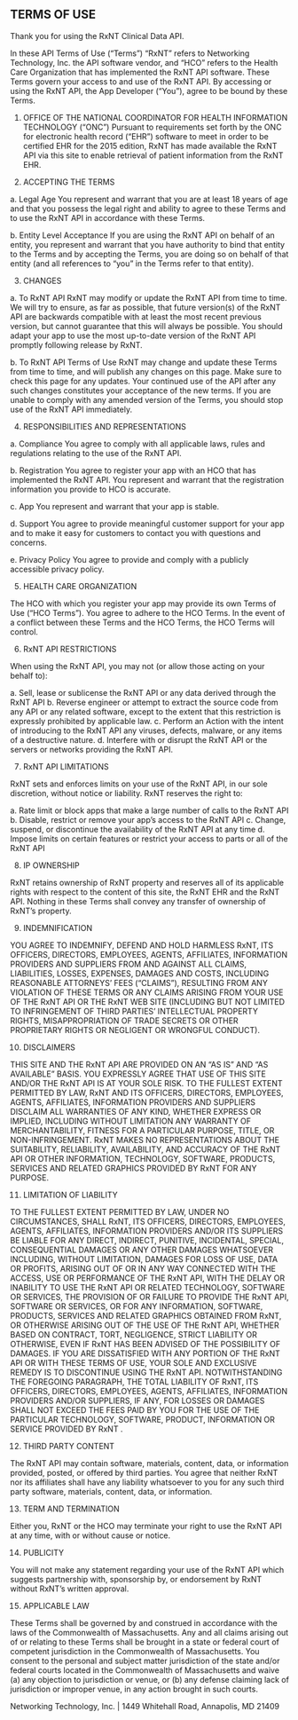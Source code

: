 ## TERMS OF USE

Thank you for using the RxNT Clinical Data API.

In these API Terms of Use (“Terms”) “RxNT” refers to Networking Technology, Inc. the API software vendor, and “HCO” refers to the Health Care Organization that has implemented the RxNT API software.  These Terms govern your access to and use of the RxNT API.  By accessing or using the RxNT API, the App Developer (“You”), agree to be bound by these Terms.  

1. OFFICE OF THE NATIONAL COORDINATOR FOR HEALTH INFORMATION TECHNOLOGY (“ONC”)
Pursuant to requirements set forth by the ONC for electronic health record (“EHR”) software to meet in order to be certified EHR for the 2015 edition, RxNT has made available the RxNT API via this site to enable retrieval of patient information from the RxNT EHR.

2. ACCEPTING THE TERMS

  a. Legal Age
  You represent and warrant that you are at least 18 years of age and that you possess the legal right and ability to agree to these Terms and to use the RxNT API in accordance with these Terms.

  b. Entity Level Acceptance 
  If you are using the RxNT API on behalf of an entity, you represent and warrant that you have authority to bind that entity to the Terms and by accepting the Terms, you are doing so on behalf of that entity (and all references to “you” in the Terms refer to that entity).

3. CHANGES

  a. To RxNT API
  RxNT may modify or update the RxNT API from time to time. We will try to ensure, as far as possible, that future version(s) of the RxNT API are backwards compatible with at least the most recent previous version, but cannot guarantee that this will always be possible. You should adapt your app to use the most up-to-date version of the RxNT API promptly following release by RxNT.  

  b. To RxNT API Terms of Use
  RxNT may change and update these Terms from time to time, and will publish any changes on this page.  Make sure to check this page for any updates.  Your continued use of the API after any such changes constitutes your acceptance of the new terms.   If you are unable to comply with any amended version of the Terms, you should stop use of the RxNT API immediately.

4. RESPONSIBILITIES AND REPRESENTATIONS

  a. Compliance
  You agree to comply with all applicable laws, rules and regulations relating to the use of the RxNT API.

  b. Registration
   You agree to register your app with an HCO that has implemented the RxNT API.  You represent and warrant that the registration information you provide to HCO is accurate.

  c. App
  You represent and warrant that your app is stable.

  d. Support
  You agree to provide meaningful customer support for your app and to make it easy for customers to contact you with questions and concerns.

  e. Privacy Policy
  You agree to provide and comply with a publicly accessible privacy policy.  

5. HEALTH CARE ORGANIZATION

  The HCO with which you register your app may provide its own Terms of Use (“HCO Terms”).  You agree to adhere to the HCO    Terms.  In the event of a conflict between these Terms and the HCO Terms, the HCO Terms will control.  

6. RxNT API RESTRICTIONS

When using the RxNT API, you may not (or allow those acting on your behalf to):

  a. Sell, lease or sublicense the RxNT API or any data derived through the RxNT API 
  b. Reverse engineer or attempt to extract the source code from any API or any related software, except to the extent that this restriction is expressly prohibited by applicable law. 
  c. Perform an Action with the intent of introducing to the RxNT API any viruses, defects, malware, or any items of a destructive nature. 
  d. Interfere with or disrupt the RxNT API or the servers or networks providing the RxNT API.  

7. RxNT API LIMITATIONS

RxNT sets and enforces limits on your use of the RxNT API, in our sole discretion, without notice or liability.   RxNT reserves the right to:  

  a. Rate limit or block apps that make a large number of calls to the RxNT API 
  b. Disable, restrict or remove your app’s access to the RxNT API 
  c. Change, suspend, or discontinue the availability of the RxNT API at any time 
  d. Impose limits on certain features or restrict your access to parts or all of the RxNT API

8. IP OWNERSHIP

  RxNT retains ownership of RxNT property and reserves all of its applicable rights with respect to the content of this site, the RxNT EHR and the RxNT API.  Nothing in these Terms shall convey any transfer of ownership of RxNT’s property.

9. INDEMNIFICATION

  YOU AGREE TO INDEMNIFY, DEFEND AND HOLD HARMLESS RxNT, ITS OFFICERS, DIRECTORS, EMPLOYEES, AGENTS, AFFILIATES, INFORMATION PROVIDERS AND SUPPLIERS FROM AND AGAINST ALL CLAIMS, LIABILITIES, LOSSES, EXPENSES, DAMAGES AND COSTS, INCLUDING REASONABLE ATTORNEYS’ FEES (“CLAIMS”), RESULTING FROM ANY VIOLATION OF THESE TERMS OR ANY CLAIMS ARISING FROM YOUR USE OF THE RxNT API OR THE RxNT WEB SITE (INCLUDING BUT NOT LIMITED TO  INFRINGEMENT OF THIRD PARTIES’ INTELLECTUAL PROPERTY RIGHTS, MISAPPROPRIATION OF TRADE SECRETS OR OTHER PROPRIETARY RIGHTS OR NEGLIGENT OR WRONGFUL CONDUCT).

10. DISCLAIMERS

  THIS SITE AND THE RxNT API ARE PROVIDED ON AN “AS IS” AND “AS AVAILABLE” BASIS.  YOU EXPRESSLY AGREE THAT USE OF THIS SITE AND/OR THE RxNT API IS AT YOUR SOLE RISK.  TO THE FULLEST EXTENT PERMITTED BY LAW, RxNT AND ITS OFFICERS, DIRECTORS, EMPLOYEES, AGENTS, AFFILIATES, INFORMATION PROVIDERS AND SUPPLIERS DISCLAIM ALL WARRANTIES OF ANY KIND, WHETHER EXPRESS OR IMPLIED, INCLUDING WITHOUT LIMITATION ANY WARRANTY OF MERCHANTABILITY, FITNESS FOR A PARTICULAR PURPOSE, TITLE, OR NON-INFRINGEMENT.  RxNT MAKES NO REPRESENTATIONS ABOUT THE SUITABILITY, RELIABILITY, AVAILABILITY, AND ACCURACY OF THE RxNT API OR OTHER INFORMATION, TECHNOLOGY, SOFTWARE, PRODUCTS, SERVICES AND RELATED GRAPHICS PROVIDED BY RxNT FOR ANY PURPOSE.

11. LIMITATION OF LIABILITY

  TO THE FULLEST EXTENT PERMITTED BY LAW, UNDER NO CIRCUMSTANCES, SHALL RxNT, ITS OFFICERS, DIRECTORS, EMPLOYEES, AGENTS, AFFILIATES, INFORMATION PROVIDERS AND/OR ITS SUPPLIERS BE LIABLE FOR ANY DIRECT, INDIRECT, PUNITIVE, INCIDENTAL, SPECIAL, CONSEQUENTIAL DAMAGES OR ANY OTHER DAMAGES WHATSOEVER INCLUDING, WITHOUT LIMITATION, DAMAGES FOR LOSS OF USE, DATA OR PROFITS, ARISING OUT OF OR IN ANY WAY CONNECTED WITH THE ACCESS, USE OR PERFORMANCE OF THE RxNT API, WITH THE DELAY OR INABILITY TO USE THE RxNT API OR RELATED TECHNOLOGY, SOFTWARE OR SERVICES, THE PROVISION OF OR FAILURE TO PROVIDE THE RxNT API, SOFTWARE OR SERVICES, OR FOR ANY INFORMATION, SOFTWARE, PRODUCTS, SERVICES AND RELATED GRAPHICS OBTAINED FROM RxNT, OR OTHERWISE ARISING OUT OF THE USE OF THE RxNT API, WHETHER BASED ON CONTRACT, TORT, NEGLIGENCE, STRICT LIABILITY OR OTHERWISE, EVEN IF RxNT HAS BEEN ADVISED OF THE POSSIBILITY OF DAMAGES. IF YOU ARE DISSATISFIED WITH ANY PORTION OF THE RxNT API OR WITH THESE TERMS OF USE, YOUR SOLE AND EXCLUSIVE REMEDY IS TO DISCONTINUE USING THE RxNT API. NOTWITHSTANDING THE FOREGOING PARAGRAPH, THE TOTAL LIABILITY OF RxNT, ITS OFFICERS, DIRECTORS, EMPLOYEES, AGENTS, AFFILIATES,  INFORMATION PROVIDERS AND/OR SUPPLIERS, IF ANY, FOR LOSSES OR DAMAGES SHALL NOT EXCEED THE FEES PAID BY YOU FOR THE USE OF THE PARTICULAR TECHNOLOGY, SOFTWARE, PRODUCT, INFORMATION OR SERVICE PROVIDED BY RxNT .

12. THIRD PARTY CONTENT

  The RxNT API may contain software, materials, content, data, or information provided, posted, or offered by third parties.  You agree that neither RxNT nor its affiliates shall have any liability whatsoever to you for any such third party software, materials, content, data, or information.

13. TERM AND TERMINATION  

  Either you, RxNT or the HCO may terminate your right to use the RxNT API at any time, with or without cause or notice.  

14. PUBLICITY  

  You will not make any statement regarding your use of the RxNT API which suggests partnership with, sponsorship by, or endorsement by RxNT without RxNT’s written approval.  

15. APPLICABLE LAW

  These Terms shall be governed by and construed in accordance with the laws of the Commonwealth of Massachusetts.  Any and all claims arising out of or relating to these Terms shall be brought in a state or federal court of competent jurisdiction in the Commonwealth of Massachusetts.  You consent to the personal and subject matter jurisdiction of the state and/or federal courts located in the Commonwealth of Massachusetts and waive (a) any objection to jurisdiction or venue, or (b) any defense claiming lack of jurisdiction or improper venue, in any action brought in such courts.

Networking Technology, Inc. | 1449 Whitehall Road, Annapolis, MD 21409
